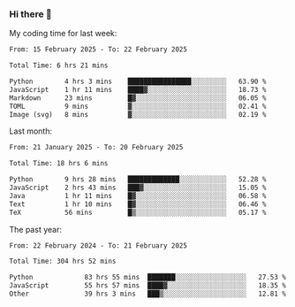 ### Hi there 👋

My coding time for last week:

<!--START_SECTION:week-->

```txt
From: 15 February 2025 - To: 22 February 2025

Total Time: 6 hrs 21 mins

Python        4 hrs 3 mins    ████████████████░░░░░░░░░   63.90 %
JavaScript    1 hr 11 mins    ████▓░░░░░░░░░░░░░░░░░░░░   18.73 %
Markdown      23 mins         █▓░░░░░░░░░░░░░░░░░░░░░░░   06.05 %
TOML          9 mins          ▓░░░░░░░░░░░░░░░░░░░░░░░░   02.41 %
Image (svg)   8 mins          ▓░░░░░░░░░░░░░░░░░░░░░░░░   02.19 %
```

<!--END_SECTION:week-->

Last month:

<!--START_SECTION:month-->

```txt
From: 21 January 2025 - To: 20 February 2025

Total Time: 18 hrs 6 mins

Python        9 hrs 28 mins   █████████████░░░░░░░░░░░░   52.28 %
JavaScript    2 hrs 43 mins   ███▓░░░░░░░░░░░░░░░░░░░░░   15.05 %
Java          1 hr 11 mins    █▓░░░░░░░░░░░░░░░░░░░░░░░   06.58 %
Text          1 hr 10 mins    █▓░░░░░░░░░░░░░░░░░░░░░░░   06.46 %
TeX           56 mins         █▒░░░░░░░░░░░░░░░░░░░░░░░   05.17 %
```

<!--END_SECTION:month-->

The past year:

<!--START_SECTION:year-->

```txt
From: 22 February 2024 - To: 21 February 2025

Total Time: 304 hrs 52 mins

Python             83 hrs 55 mins  ███████░░░░░░░░░░░░░░░░░░   27.53 %
JavaScript         55 hrs 57 mins  ████▓░░░░░░░░░░░░░░░░░░░░   18.35 %
Other              39 hrs 3 mins   ███▒░░░░░░░░░░░░░░░░░░░░░   12.81 %
```

<!--END_SECTION:year-->
